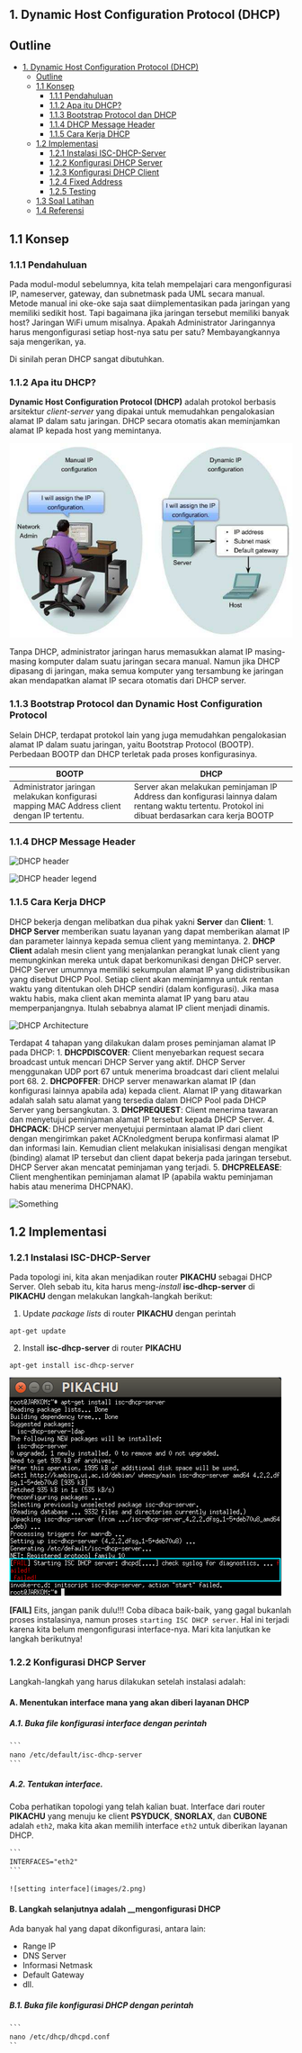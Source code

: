 ## 1. Dynamic Host Configuration Protocol (DHCP)
## Outline
+ [1. Dynamic Host Configuration Protocol (DHCP)]()
	+ [Outline]()
	+ [1.1 Konsep]()
		+ [1.1.1 Pendahuluan]()
		+ [1.1.2 Apa itu DHCP?]()
		+ [1.1.3 Bootstrap Protocol dan DHCP]()
		+ [1.1.4 DHCP Message Header]()
		+ [1.1.5 Cara Kerja DHCP]()
	+  [1.2 Implementasi](https://github.com/yogamahottama/jarkom-modul-3/tree/master/DHCP-Server#12-implementasi)
		+ [1.2.1 Instalasi ISC-DHCP-Server](https://github.com/yogamahottama/jarkom-modul-3/tree/master/DHCP-Server#121-instalasi-isc-dhcp-server)
	    + [1.2.2 Konfigurasi DHCP Server](https://github.com/yogamahottama/jarkom-modul-3/tree/master/DHCP-Server#122-konfigurasi-dhcp-server)
	   + [1.2.3 Konfigurasi DHCP Client](https://github.com/yogamahottama/jarkom-modul-3/tree/master/DHCP-Server#123-konfigurasi-dhcp-client)
	   + [1.2.4 Fixed Address](https://github.com/yogamahottama/jarkom-modul-3/tree/master/DHCP-Server#124-fixed-address)
	   + [1.2.5 Testing](https://github.com/yogamahottama/jarkom-modul-3/tree/master/DHCP-Server#125-testing)
	+ [1.3 Soal Latihan](https://github.com/yogamahottama/jarkom-modul-3/tree/master/DHCP-Server#13-soal-latihan)
	+ [1.4 Referensi](https://github.com/yogamahottama/jarkom-modul-3/tree/master/DHCP-Server#14-referensi)

## 1.1 Konsep
### 1.1.1 Pendahuluan
Pada modul-modul sebelumnya, kita telah mempelajari cara mengonfigurasi IP, nameserver, gateway, dan subnetmask pada UML secara manual. Metode manual ini oke-oke saja saat diimplementasikan pada jaringan yang memiliki sedikit host. Tapi bagaimana jika jaringan tersebut memiliki banyak host? Jaringan WiFi umum misalnya. Apakah Administrator Jaringannya harus mengonfigurasi setiap host-nya satu per satu? Membayangkannya saja mengerikan, ya.

Di sinilah peran DHCP sangat dibutuhkan.

### 1.1.2 Apa itu DHCP?
__Dynamic Host Configuration Protocol (DHCP)__  adalah protokol berbasis arsitektur _client-server_ yang dipakai untuk memudahkan pengalokasian alamat IP dalam satu jaringan. DHCP secara otomatis akan meminjamkan alamat IP kepada host yang memintanya.

![cara kerja DHCP](images/cara-kerja.png)

Tanpa DHCP, administrator jaringan harus memasukkan alamat IP masing-masing komputer dalam suatu jaringan secara manual. Namun jika DHCP dipasang di jaringan, maka semua komputer yang tersambung ke jaringan akan mendapatkan alamat IP secara otomatis dari DHCP server.

### 1.1.3 Bootstrap Protocol dan Dynamic Host Configuration Protocol
Selain DHCP, terdapat protokol lain yang juga memudahkan pengalokasian alamat IP dalam suatu jaringan, yaitu Bootstrap Protocol (BOOTP). Perbedaan BOOTP dan DHCP terletak pada proses konfigurasinya.

| BOOTP | DHCP |
| --- | --- |
|Administrator jaringan melakukan konfigurasi mapping MAC Address client dengan IP tertentu. | Server akan melakukan peminjaman IP Address dan konfigurasi lainnya dalam rentang waktu tertentu. Protokol ini dibuat berdasarkan cara kerja BOOTP |

### 1.1.4 DHCP Message Header

![DHCP header]()

![DHCP header legend]()

### 1.1.5 Cara Kerja DHCP
DHCP bekerja dengan melibatkan dua pihak yakni __Server__ dan __Client__:
	1. __DHCP Server__ memberikan suatu layanan yang dapat memberikan alamat IP dan parameter lainnya kepada semua client yang memintanya.
	2. __DHCP Client__ adalah mesin client yang menjalankan perangkat lunak client yang memungkinkan mereka untuk dapat berkomunikasi dengan DHCP server.
DHCP Server umumnya memiliki sekumpulan alamat IP yang didistribusikan yang disebut DHCP Pool. Setiap client akan meminjamnya untuk rentan waktu yang ditentukan oleh DHCP sendiri (dalam konfigurasi). Jika masa waktu habis, maka client akan meminta alamat IP yang baru atau memperpanjangnya. Itulah sebabnya alamat IP client menjadi dinamis.

![DHCP Architecture]()

Terdapat 4 tahapan yang dilakukan dalam proses peminjaman alamat IP pada DHCP:
	1. __DHCPDISCOVER__: Client menyebarkan request secara broadcast untuk mencari DHCP Server yang aktif. DHCP Server menggunakan UDP port 67 untuk menerima broadcast dari client melalui port 68.
	2. __DHCPOFFER__: DHCP server menawarkan alamat IP (dan konfigurasi lainnya apabila ada) kepada client. Alamat IP yang ditawarkan adalah salah satu alamat yang tersedia dalam DHCP Pool pada DHCP Server yang bersangkutan.
	3. __DHCPREQUEST__: Client menerima tawaran dan menyetujui peminjaman alamat IP tersebut kepada DHCP Server.
	4. __DHCPACK__: DHCP server menyetujui permintaan alamat IP dari client dengan mengirimkan paket ACKnoledgment berupa konfirmasi alamat IP dan informasi lain. Kemudian client melakukan inisialisasi dengan mengikat (binding) alamat IP tersebut dan client dapat bekerja pada jaringan tersebut. DHCP Server akan mencatat peminjaman yang terjadi.
	5. __DHCPRELEASE__: Client menghentikan peminjaman alamat IP (apabila waktu peminjaman habis atau menerima DHCPNAK).

![Something]()

## 1.2 Implementasi
### 1.2.1 Instalasi ISC-DHCP-Server
Pada topologi ini, kita akan menjadikan router __PIKACHU__ sebagai DHCP Server. Oleh sebab itu, kita harus meng-_install_ __isc-dhcp-server__ di __PIKACHU__ dengan melakukan langkah-langkah berikut:
1. Update _package lists_ di router __PIKACHU__ dengan perintah
```
apt-get update
```
2. Install __isc-dhcp-server__ di router __PIKACHU__
```
apt-get install isc-dhcp-server
```

![install DHCP Server](images/1.png)

__[FAIL]__ Eits, jangan panik dulu!!! Coba dibaca baik-baik, yang gagal bukanlah proses instalasinya, namun proses `starting ISC DHCP server`. Hal ini terjadi karena kita belum mengonfigurasi interface-nya. Mari kita lanjutkan ke langkah berikutnya!

### 1.2.2 Konfigurasi DHCP Server
Langkah-langkah yang harus dilakukan setelah instalasi adalah:
#### A. Menentukan interface mana yang akan diberi layanan DHCP
##### A.1. Buka file konfigurasi interface dengan perintah
	```
	nano /etc/default/isc-dhcp-server
	```
##### A.2. Tentukan interface.
Coba perhatikan topologi yang telah kalian buat. Interface dari router __PIKACHU__ yang menuju ke client __PSYDUCK__, __SNORLAX__, dan __CUBONE__ adalah `eth2`, maka kita akan memilih interface `eth2` untuk diberikan layanan DHCP.
	
	```
	INTERFACES="eth2"
	```

	![setting interface](images/2.png)

#### B. Langkah selanjutnya adalah __mengonfigurasi DHCP
Ada banyak hal yang dapat dikonfigurasi, antara lain:
+ Range IP
+ DNS Server
+ Informasi Netmask
+ Default Gateway
+ dll.
##### B.1.  Buka file konfigurasi DHCP dengan perintah
	```
	nano /etc/dhcp/dhcpd.conf
	``
<!--stackedit_data:
eyJoaXN0b3J5IjpbMTEzODAzMDE0NSwxMTAxMzA5MDQ2LDE3Mz
c1OTk0NTAsLTEwNzM5MjU4LC0xMTIwNTg4NzkxLDEzNzgxOTg4
MDcsMTEzMDM3MzI0NSwyMTMwMDI3ODY0LC0yMDc3ODMyMzE0LC
01NjEwMjE4NDIsMjA5MDMyOTE0OF19
-->